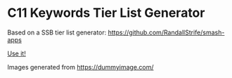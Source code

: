 C11 Keywords Tier List Generator
================================

Based on a SSB tier list generator: https://github.com/RandallStrife/smash-apps

[Use it!](http://zbanks.github.io/c11-tier-list)

Images generated from https://dummyimage.com/
